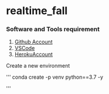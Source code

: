 # realtime_fall

### Software and Tools requirement

1. [Github Account](https://github.com)
2. [VSCode](https://code.visualstudio.com/)
3. [HerokuAccount](https://heroku.com)

Create a new environment

'''
conda create -p venv python==3.7 -y

'''

